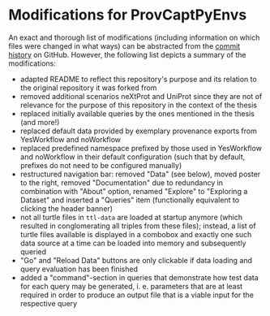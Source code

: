 # Modifications for ProvCaptPyEnvs 

An exact and thorough list of modifications (including information on which files were changed in what ways) can be
abstracted from the <a target="_blank" href="https://github.com/raffaelfoidl/sparql-playground/commits/master">commit history</a> on GitHub. However, the following list depicts a summary of the modifications: 

* adapted README to reflect this repository's purpose and its relation to the original repository it was forked from
* removed additional scenarios neXtProt and UniProt since they are not of relevance for the purpose of this repository in the context of the thesis
* replaced initially available queries by the ones mentioned in the thesis (and more!)
* replaced default data provided by exemplary provenance exports from YesWorkflow and noWorkflow
* replaced predefined namespace prefixed by those used in YesWorkflow and noWorkflow in their default configuration (such that by default, prefixes do not need to be configured manually)
* restructured navigation bar: removed "Data" (see below), moved poster to the right, removed "Documentation" due to redundancy in combination with "About" option, renamed "Explore" to "Exploring a Dataset" and inserted a "Queries" item (functionally equivalent to clicking the header banner)
* not all turtle files in `ttl-data` are loaded at startup anymore (which resulted in conglomerating all triples from these files);
instead, a list of turtle files available is displayed in a combobox and exactly one such data source at a time can be loaded into memory and subsequently queried
* "Go" and "Reload Data" buttons are only clickable if data loading and query evaluation has been finished
* added a "command"-section in queries that demonstrate how test data for each query may be generated, i. e. parameters that are at least required in order to produce an output file that is a viable input for the respective query